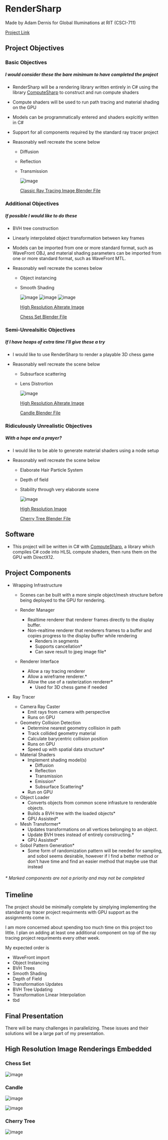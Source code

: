 # RenderSharp

Made by Adam Dernis for Global Illuminations at RIT (CSCI-711)

[Project Link](https://github.com/Avid29/RenderSharp)

## Project Objectives

### Basic Objectives

##### I would consider these the bare minimum to have completed the project

- RenderSharp will be a rendering library written entirely in C# using the library [ComputeSharp](https://github.com/Sergio0694/ComputeSharp) to construct and run compute shaders

- Compute shaders will be used to run path tracing and material shading on the GPU

- Models can be programmatically entered and shaders explcitly written in C#

- Support for all components required by the standard ray tracer project
  
- Reasonably well recreate the scene below
  - Diffusion
  - Reflection
  - Transmission

    ![image](../Assignment1/SettingTheScene.png)

    [Classic Ray Tracing Image Blender File](../Assignment1/SettingTheScene.blend)

### Additional Objectives

##### If possible I would like to do these

- BVH tree construction

- Linearly interpolated object transformation between key frames

- Models can be imported from one or more standard format, such as WaveFront OBJ, and material shading parameters can be imported from one or more standard format, such as WaveFront MTL.

- Reasonably well recreate the scenes below
  - Object instancing
  - Smooth Shading

    ![image](ChessClose.png)
    ![image](ChessFarHigh.png)
    ![image](ChessFarLow.png)

    [High Resolution Alterate Image](https://www.artstation.com/artwork/r912AL)

    [Chess Set Blender File](ChessSet.blend)

### Semi-Unrealsitic Objectives

##### If I have heaps of extra time I'll give these a try

- I would like to use RenderSharp to render a playable 3D chess game

- Reasonably well recreate the scene below
  - Subsurface scattering
  - Lens Distrortion

    ![image](Candle.png)

    [High Resolution Alterate Image](https://www.artstation.com/artwork/xzawP4)

    [Candle Blender File](Candle.blend)

### Ridiculously Unrealistic Objectives

##### With a hope and a prayer?

- I would like to be able to generate material shaders using a node setup

- Reasonably well recreate the scene below
  - Elaborate Hair Particle System
  - Depth of field
  - Stability through very elaborate scene

    ![image](CherryTree.png)

    [High Resolution Image](https://www.artstation.com/artwork/ybaBx8)

    [Cherry Tree Blender File](Candle.blend)

## Software

- This project will be written in C# with [ComputeSharp](https://github.com/Sergio0694/ComputeSharp), a library which compiles C# code into HLSL compute shaders, then runs them on the GPU with DirectX12.

## Project Components

- Wrapping Infrastructure
  - Scenes can be built with a more simple object/mesh structure before being deployed to the GPU for rendering.

  - Render Manager
    - Realtime renderer that renderer frames directly to the display buffer.
    - Non-realtime renderer that renderers frames to a buffer and copies progress to the display buffer while rendering
      - Renders in segments
      - Supports cancellation*
      - Can save result to jpeg image file*

  - Renderer Interface
    - Allow a ray tracing renderer
    - Allow a wireframe renderer.*
    - Allow the use of a rasterization renderer*
      - Used for 3D chess game if needed

- Ray Tracer
  - Camera Ray Caster
    - Emit rays from camera with perspective
    - Runs on GPU
  - Geometry Collision Detection
    - Determine nearest geometry collision in path
    - Track collided geometry material
    - Calculate barycentric collision position
    - Runs on GPU
    - Speed up with spatial data structure*
  - Material Shaders
    - Implement shading model(s)
      - Diffusion
      - Reflection
      - Transmission
      - Emission*
      - Subsurface Scattering*
    - Run on GPU
  - Object Loader
    - Converts objects from common scene infrasture to renderable objects.
    - Builds a BVH tree with the loaded objects*
    - GPU Assisted*
  - Mesh Transformer*
    - Updates transformations on all vertices belonging to an object.
    - Update BVH trees instead of entirely constructing.*
    - GPU Assisted*
  - Sobol Pattern Generation*
    - Some form of randomization pattern will be needed for sampling, and sobol seems desirable, however if I find a better method or don't have time and find an easier method that maybe use that instead

###### *  Marked components are not a priority and may not be completed

## Timeline

The project should be minimally complete by simplying implementing the standard ray tracer project requirments with GPU support as the assignments come in.

I am more concerned about spending too much time on this project too little. I plan on adding at least one additional component on top of the ray tracing project requriments every other week.

My expected order is

- WaveFront import
- Object Instancing
- BVH Trees
- Smooth Shading
- Depth of Field
- Transformation Updates
- BVH Tree Updating
- Transformation Linear Interpolation
- tbd

## Final Presentation

There will be many challenges in parallelizing. These issues and their solutions will be a large part of my presentation.

## High Resolution Image Renderings Embedded

### Chess Set

![image](https://cdnb.artstation.com/p/assets/images/images/052/853/483/large/adam-dernis-render2.jpg?1660827663)


### Candle

![image](https://cdna.artstation.com/p/assets/images/images/026/106/358/large/avishai-dernis-img-20200424-163947-030.jpg?1587903231)

![image](https://cdna.artstation.com/p/assets/images/images/050/850/670/large/adam-dernis-candleclose.jpg?1655838432)

### Cherry Tree

![image](https://cdna.artstation.com/p/assets/images/images/026/106/252/large/avishai-dernis-img-20200421-213150-010.jpg?1587903021)
